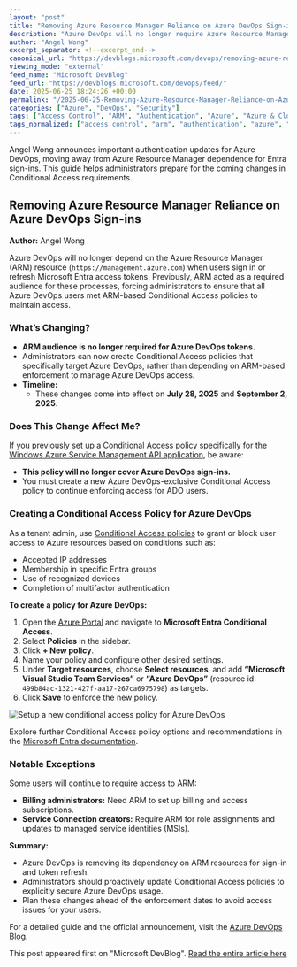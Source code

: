 ```yaml
---
layout: "post"
title: "Removing Azure Resource Manager Reliance on Azure DevOps Sign-ins"
description: "Azure DevOps will no longer require Azure Resource Manager (ARM) resources for Microsoft Entra sign-ins and token refreshes. Organizations should update their Conditional Access policies to specifically target Azure DevOps. These changes, impacting user authentication and access, take effect from July 28, 2025, and September 2, 2025."
author: "Angel Wong"
excerpt_separator: <!--excerpt_end-->
canonical_url: "https://devblogs.microsoft.com/devops/removing-azure-resource-manager-reliance-on-azure-devops-sign-ins/"
viewing_mode: "external"
feed_name: "Microsoft DevBlog"
feed_url: "https://devblogs.microsoft.com/devops/feed/"
date: 2025-06-25 18:24:26 +00:00
permalink: "/2025-06-25-Removing-Azure-Resource-Manager-Reliance-on-Azure-DevOps-Sign-ins.html"
categories: ["Azure", "DevOps", "Security"]
tags: ["Access Control", "ARM", "Authentication", "Azure", "Azure & Cloud", "Azure DevOps", "Azure Resource Manager", "Cloud Security", "Conditional Access", "DevOps", "Identity Management", "Microsoft Entra", "Microsoft Visual Studio Team Services", "News", "Policy Management", "Security", "Token Management", "User Sign in"]
tags_normalized: ["access control", "arm", "authentication", "azure", "azure and cloud", "azure devops", "azure resource manager", "cloud security", "conditional access", "devops", "identity management", "microsoft entra", "microsoft visual studio team services", "news", "policy management", "security", "token management", "user sign in"]
---
```


Angel Wong announces important authentication updates for Azure DevOps, moving away from Azure Resource Manager dependence for Entra sign-ins. This guide helps administrators prepare for the coming changes in Conditional Access requirements.<!--excerpt_end-->

## Removing Azure Resource Manager Reliance on Azure DevOps Sign-ins

**Author:** Angel Wong

Azure DevOps will no longer depend on the Azure Resource Manager (ARM) resource (`https://management.azure.com`) when users sign in or refresh Microsoft Entra access tokens. Previously, ARM acted as a required audience for these processes, forcing administrators to ensure that all Azure DevOps users met ARM-based Conditional Access policies to maintain access.

### What’s Changing?

- **ARM audience is no longer required for Azure DevOps tokens.**
- Administrators can now create Conditional Access policies that specifically target Azure DevOps, rather than depending on ARM-based enforcement to manage Azure DevOps access.
- **Timeline:**
  - These changes come into effect on **July 28, 2025** and **September 2, 2025**.

### Does This Change Affect Me?

If you previously set up a Conditional Access policy specifically for the [Windows Azure Service Management API application](https://learn.microsoft.com/en-us/entra/identity/conditional-access/concept-conditional-access-cloud-apps#windows-azure-service-management-api), be aware:

- **This policy will no longer cover Azure DevOps sign-ins.**
- You must create a new Azure DevOps-exclusive Conditional Access policy to continue enforcing access for ADO users.

### Creating a Conditional Access Policy for Azure DevOps

As a tenant admin, use [Conditional Access policies](https://learn.microsoft.com/en-us/entra/identity/conditional-access/overview) to grant or block user access to Azure resources based on conditions such as:

- Accepted IP addresses
- Membership in specific Entra groups
- Use of recognized devices
- Completion of multifactor authentication

**To create a policy for Azure DevOps:**

1. Open the [Azure Portal](https://portal.azure.com) and navigate to **Microsoft Entra Conditional Access**.
2. Select **Policies** in the sidebar.
3. Click **+ New policy**.
4. Name your policy and configure other desired settings.
5. Under **Target resources**, choose **Select resources**, and add **“Microsoft Visual Studio Team Services”** or **“Azure DevOps”** (resource id: `499b84ac-1321-427f-aa17-267ca6975798`) as targets.
6. Click **Save** to enforce the new policy.

![Setup a new conditional access policy for Azure DevOps](https://devblogs.microsoft.com/devops/wp-content/uploads/sites/6/2025/06/ADO-CAP-1.png)

Explore further Conditional Access policy options and recommendations in the [Microsoft Entra documentation](https://learn.microsoft.com/en-us/entra/identity/conditional-access/).

### Notable Exceptions

Some users will continue to require access to ARM:

- **Billing administrators:** Need ARM to set up billing and access subscriptions.
- **Service Connection creators:** Require ARM for role assignments and updates to managed service identities (MSIs).

**Summary:**

- Azure DevOps is removing its dependency on ARM resources for sign-in and token refresh.
- Administrators should proactively update Conditional Access policies to explicitly secure Azure DevOps usage.
- Plan these changes ahead of the enforcement dates to avoid access issues for your users.

For a detailed guide and the official announcement, visit the [Azure DevOps Blog](https://devblogs.microsoft.com/devops/removing-azure-resource-manager-reliance-on-azure-devops-sign-ins/).

This post appeared first on "Microsoft DevBlog". [Read the entire article here](https://devblogs.microsoft.com/devops/removing-azure-resource-manager-reliance-on-azure-devops-sign-ins/)

